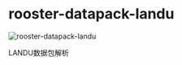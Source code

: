 # rooster-datapack-landu
![rooster-datapack-landu](https://api.travis-ci.org/InCar/rooster-datapack-landu.svg?branch=master)

LANDU数据包解析